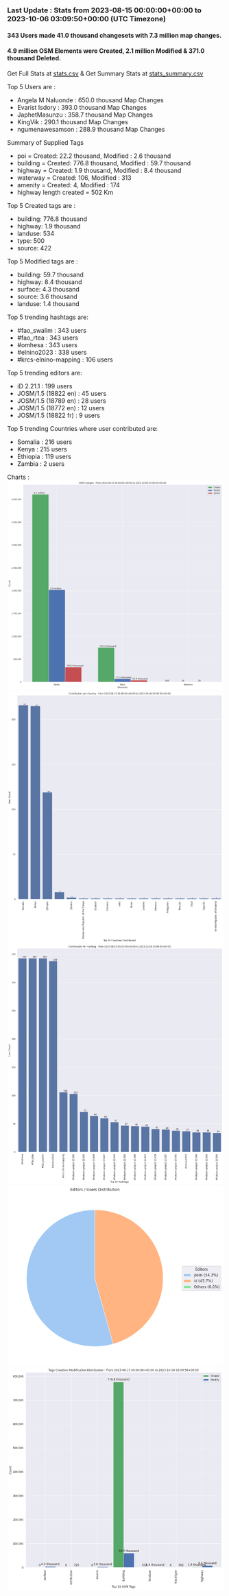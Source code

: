 ### Last Update : Stats from 2023-08-15 00:00:00+00:00 to 2023-10-06 03:09:50+00:00 (UTC Timezone)

#### 343 Users made 41.0 thousand changesets with 7.3 million map changes.
#### 4.9 million OSM Elements were Created, 2.1 million Modified & 371.0 thousand Deleted.
Get Full Stats at [stats.csv](/stats/elinino2023/Daily/stats.csv)
 & Get Summary Stats at [stats_summary.csv](/stats/elinino2023/Daily/stats_summary.csv)

Top 5 Users are : 
- Angela M Naluonde : 650.0 thousand Map Changes
- Evarist Isdory : 393.0 thousand Map Changes
- JaphetMasunzu : 358.7 thousand Map Changes
- KingVik : 290.1 thousand Map Changes
- ngumenawesamson : 288.9 thousand Map Changes

Summary of Supplied Tags
- poi = Created: 22.2 thousand, Modified : 2.6 thousand
- building = Created: 776.8 thousand, Modified : 59.7 thousand
- highway = Created: 1.9 thousand, Modified : 8.4 thousand
- waterway = Created: 106, Modified : 313
- amenity = Created: 4, Modified : 174
- highway length created = 502 Km


Top 5 Created tags are :
- building: 776.8 thousand
- highway: 1.9 thousand
- landuse: 534
- type: 500
- source: 422


Top 5 Modified tags are :
- building: 59.7 thousand
- highway: 8.4 thousand
- surface: 4.3 thousand
- source: 3.6 thousand
- landuse: 1.4 thousand


Top 5 trending hashtags are:
- #fao_swalim : 343 users
- #fao_rtea : 343 users
- #omhesa : 343 users
- #elnino2023 : 338 users
- #krcs-elnino-mapping : 106 users


Top 5 trending editors are:
- iD 2.21.1 : 199 users
- JOSM/1.5 (18822 en) : 45 users
- JOSM/1.5 (18789 en) : 28 users
- JOSM/1.5 (18772 en) : 12 users
- JOSM/1.5 (18822 fr) : 9 users


Top 5 trending Countries where user contributed are:
- Somalia : 216 users
- Kenya : 215 users
- Ethiopia : 119 users
- Zambia : 2 users


 Charts : 
![Alt text](./stats_osm_changes.png) 
![Alt text](./stats_users_per_country.png) 
![Alt text](./stats_users_per_hashtag.png) 
![Alt text](./stats_editors_pie_chart.png) 
![Alt text](./stats_tags.png) 
